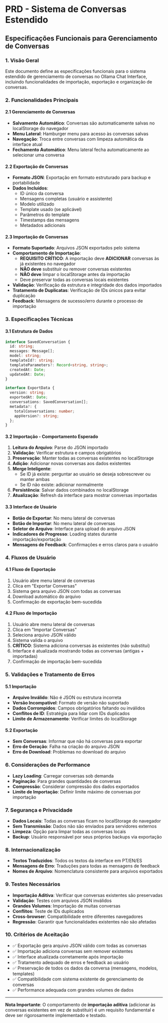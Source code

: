 # PRD - Sistema de Conversas Estendido
## Especificações Funcionais para Gerenciamento de Conversas

### 1. Visão Geral
Este documento define as especificações funcionais para o sistema estendido de gerenciamento de conversas no Ollama Chat Interface, incluindo funcionalidades de importação, exportação e organização de conversas.

### 2. Funcionalidades Principais

#### 2.1 Gerenciamento de Conversas
- **Salvamento Automático**: Conversas são automaticamente salvas no localStorage do navegador
- **Menu Lateral**: Hamburger menu para acesso às conversas salvas
- **Navegação**: Troca entre conversas com limpeza automática da interface atual
- **Fechamento Automático**: Menu lateral fecha automaticamente ao selecionar uma conversa

#### 2.2 Exportação de Conversas
- **Formato JSON**: Exportação em formato estruturado para backup e portabilidade
- **Dados Incluídos**:
  - ID único da conversa
  - Mensagens completas (usuário e assistente)
  - Modelo utilizado
  - Template usado (se aplicável)
  - Parâmetros do template
  - Timestamps das mensagens
  - Metadados adicionais

#### 2.3 Importação de Conversas
- **Formato Suportado**: Arquivos JSON exportados pelo sistema
- **Comportamento de Importação**: 
  - **REQUISITO CRÍTICO**: A importação deve **ADICIONAR** conversas às já existentes no navegador
  - **NÃO deve** substituir ou remover conversas existentes
  - **NÃO deve** limpar o localStorage antes da importação
  - Deve preservar todas as conversas locais existentes
- **Validação**: Verificação da estrutura e integridade dos dados importados
- **Tratamento de Duplicatas**: Verificação de IDs únicos para evitar duplicação
- **Feedback**: Mensagens de sucesso/erro durante o processo de importação

### 3. Especificações Técnicas

#### 3.1 Estrutura de Dados
```typescript
interface SavedConversation {
  id: string;
  messages: Message[];
  model: string;
  templateId?: string;
  templateParameters?: Record<string, string>;
  createdAt: Date;
  updatedAt: Date;
}

interface ExportData {
  version: string;
  exportedAt: Date;
  conversations: SavedConversation[];
  metadata?: {
    totalConversations: number;
    appVersion?: string;
  };
}
```

#### 3.2 Importação - Comportamento Esperado
1. **Leitura do Arquivo**: Parse do JSON importado
2. **Validação**: Verificar estrutura e campos obrigatórios
3. **Preservação**: Manter todas as conversas existentes no localStorage
4. **Adição**: Adicionar novas conversas aos dados existentes
5. **Merge Inteligente**: 
   - Se ID já existe: perguntar ao usuário se deseja sobrescrever ou manter ambas
   - Se ID não existe: adicionar normalmente
6. **Persistência**: Salvar dados combinados no localStorage
7. **Atualização**: Refresh da interface para mostrar conversas importadas

#### 3.3 Interface de Usuário
- **Botão de Exportar**: No menu lateral de conversas
- **Botão de Importar**: No menu lateral de conversas  
- **Seletor de Arquivo**: Interface para upload do arquivo JSON
- **Indicadores de Progresso**: Loading states durante importação/exportação
- **Mensagens de Feedback**: Confirmações e erros claros para o usuário

### 4. Fluxos de Usuário

#### 4.1 Fluxo de Exportação
1. Usuário abre menu lateral de conversas
2. Clica em "Exportar Conversas"
3. Sistema gera arquivo JSON com todas as conversas
4. Download automático do arquivo
5. Confirmação de exportação bem-sucedida

#### 4.2 Fluxo de Importação
1. Usuário abre menu lateral de conversas
2. Clica em "Importar Conversas"
3. Seleciona arquivo JSON válido
4. Sistema valida o arquivo
5. **CRÍTICO**: Sistema adiciona conversas às existentes (não substitui)
6. Interface é atualizada mostrando todas as conversas (antigas + importadas)
7. Confirmação de importação bem-sucedida

### 5. Validações e Tratamento de Erros

#### 5.1 Importação
- **Arquivo Inválido**: Não é JSON ou estrutura incorreta
- **Versão Incompatível**: Formato de versão não suportado
- **Dados Corrompidos**: Campos obrigatórios faltando ou inválidos
- **Conflitos de ID**: Estratégia para lidar com IDs duplicados
- **Limite de Armazenamento**: Verificar limites do localStorage

#### 5.2 Exportação  
- **Sem Conversas**: Informar que não há conversas para exportar
- **Erro de Geração**: Falha na criação do arquivo JSON
- **Erro de Download**: Problemas no download do arquivo

### 6. Considerações de Performance
- **Lazy Loading**: Carregar conversas sob demanda
- **Paginação**: Para grandes quantidades de conversas
- **Compressão**: Considerar compressão dos dados exportados
- **Limite de Importação**: Definir limite máximo de conversas por importação

### 7. Segurança e Privacidade
- **Dados Locais**: Todas as conversas ficam no localStorage do navegador
- **Sem Transmissão**: Dados não são enviados para servidores externos
- **Limpeza**: Opção para limpar todas as conversas locais
- **Backup**: Usuário responsável por seus próprios backups via exportação

### 8. Internacionalização
- **Textos Traduzidos**: Todos os textos da interface em PT/EN/ES
- **Mensagens de Erro**: Traduções para todas as mensagens de feedback
- **Nomes de Arquivo**: Nomenclatura consistente para arquivos exportados

### 9. Testes Necessários
- **Importação Aditiva**: Verificar que conversas existentes são preservadas
- **Validação**: Testes com arquivos JSON inválidos
- **Grandes Volumes**: Importação de muitas conversas
- **Conflitos**: Teste de IDs duplicados
- **Cross-browser**: Compatibilidade entre diferentes navegadores
- **Regressão**: Garantir que funcionalidades existentes não são afetadas

### 10. Critérios de Aceitação
- ✅ Exportação gera arquivo JSON válido com todas as conversas
- ✅ Importação adiciona conversas sem remover existentes
- ✅ Interface atualizada corretamente após importação
- ✅ Tratamento adequado de erros e feedback ao usuário
- ✅ Preservação de todos os dados da conversa (mensagens, modelos, templates)
- ✅ Compatibilidade com sistema existente de gerenciamento de conversas
- ✅ Performance adequada com grandes volumes de dados

---

**Nota Importante**: O comportamento de **importação aditiva** (adicionar às conversas existentes em vez de substituir) é um requisito fundamental e deve ser rigorosamente implementado e testado.
